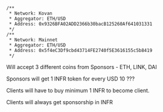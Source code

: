     /**
     * Network: Kovan
     * Aggregator: ETH/USD
     * Address: 0x9326BFA02ADD2366b30bacB125260Af641031331
     */
    /**
     * Network: Mainnet
     * Aggregator: ETH/USD
     * Address: 0x5f4eC3Df9cbd43714FE2740f5E3616155c5b8419
     */

Will accept 3 different coins from Sponsors - ETH, LINK, DAI

Sponsors will get 1 INFR token for every USD 10 ???

Clients will have to buy minimum 1 INFR to become client.

Clients will always get sponsorship in INFR